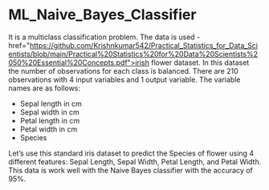 # ML_Naive_Bayes_Classifier

It is a multiclass classification problem. The data is used - href="https://github.com/Krishnkumar542/Practical_Statistics_for_Data_Scientists/blob/main/Practical%20Statistics%20for%20Data%20Scientists%2050%20Essential%20Concepts.pdf">irish flower dataset</a>. In this dataset the number of observations for each class is balanced. There are 210 observations with 4 input variables and 1 output variable. The variable names are as follows:

- Sepal length in cm
- Sepal width in cm
- Petal length in cm
- Petal width in cm
- Species

Let’s use this standard iris dataset to predict the Species of flower using 4 different features: Sepal Length, Sepal Width, Petal Length, and Petal Width. This data is work well with the Naive Bayes classifier with the accuracy of 95%.
